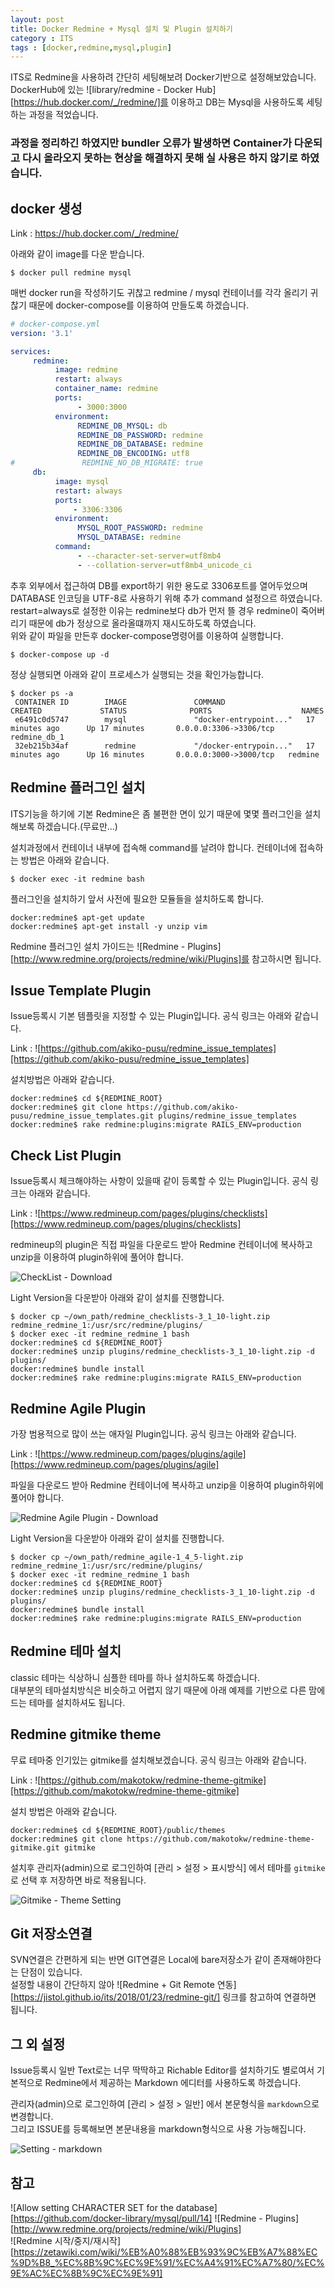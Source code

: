```yaml
---
layout: post
title: Docker Redmine + Mysql 설치 및 Plugin 설치하기 
category : ITS 
tags : [docker,redmine,mysql,plugin]
---
```

ITS로 Redmine을 사용하려 간단히 세팅해보려 Docker기반으로 설정해보았습니다.     
DockerHub에 있는 ![library/redmine - Docker Hub][https://hub.docker.com/_/redmine/]를 이용하고 DB는 Mysql을 사용하도록 세팅하는 과정을 적었습니다.    
### 과정을 정리하긴 하였지만 bundler 오류가 발생하면 Container가 다운되고 다시 올라오지 못하는 현상을 해결하지 못해 실 사용은 하지 않기로 하였습니다. ###        

docker 생성
----
Link : https://hub.docker.com/_/redmine/

아래와 같이 image를 다운 받습니다.     

```vim
$ docker pull redmine mysql
```

매번 docker run을 작성하기도 귀찮고 redmine / mysql 컨테이너를 각각 올리기 귀찮기 때문에 docker-compose를 이용하여 만들도록 하겠습니다.    

```yaml
# docker-compose.yml
version: '3.1'

services:
     redmine:
          image: redmine
          restart: always
          container_name: redmine
          ports:
               - 3000:3000
          environment:
               REDMINE_DB_MYSQL: db
               REDMINE_DB_PASSWORD: redmine
               REDMINE_DB_DATABASE: redmine
               REDMINE_DB_ENCODING: utf8
#               REDMINE_NO_DB_MIGRATE: true
     db:
          image: mysql
          restart: always
          ports:
              - 3306:3306
          environment:
               MYSQL_ROOT_PASSWORD: redmine
               MYSQL_DATABASE: redmine
          command:
               - --character-set-server=utf8mb4
               - --collation-server=utf8mb4_unicode_ci

```

추후 외부에서 접근하여 DB를 export하기 위한 용도로 3306포트를 열어두었으며 DATABASE 인코딩을 UTF-8로 사용하기 위해 추가 command 설정으르 하였습니다.    
restart=always로 설정한 이유는 redmine보다 db가 먼저 뜰 경우 redmine이 죽어버리기 때문에 db가 정상으로 올라올떄까지 재시도하도록 하였습니다.    
위와 같이 파일을 만든후 docker-compose명령어를 이용하여 실행합니다.

```vim
$ docker-compose up -d
```

정상 실행되면 아래와 같이 프로세스가 실행되는 것을 확인가능합니다.

```vim
$ docker ps -a
 CONTAINER ID        IMAGE               COMMAND                  CREATED             STATUS              PORTS                    NAMES
 e6491c0d5747        mysql               "docker-entrypoint..."   17 minutes ago      Up 17 minutes       0.0.0.0:3306->3306/tcp   redmine_db_1
 32eb215b34af        redmine             "/docker-entrypoin..."   17 minutes ago      Up 16 minutes       0.0.0.0:3000->3000/tcp   redmine
```

Redmine 플러그인 설치
----
ITS기능을 하기에 기본 Redmine은 좀 불편한 면이 있기 때문에 몇몇 플러그인을 설치해보록 하겠습니다.(무료만...)     

설치과정에서 컨테이너 내부에 접속해 command를 날려야 합니다. 컨테이너에 접속하는 방법은 아래와 같습니다.    

```vim
$ docker exec -it redmine bash
```

플러그인을 설치하기 앞서 사전에 필요한 모듈들을 설치하도록 합니다.

```vim
docker:redmine$ apt-get update
docker:redmine$ apt-get install -y unzip vim
```

Redmine 플러그인 설치 가이드는 ![Redmine - Plugins][http://www.redmine.org/projects/redmine/wiki/Plugins]를 참고하시면 됩니다.

## Issue Template Plugin ##     

Issue등록시 기본 템플릿을 지정할 수 있는 Plugin입니다. 공식 링크는 아래와 같습니다.     

Link : ![https://github.com/akiko-pusu/redmine_issue_templates][https://github.com/akiko-pusu/redmine_issue_templates]

설치방법은 아래와 같습니다.     

```vim
docker:redmine$ cd ${REDMINE_ROOT}
docker:redmine$ git clone https://github.com/akiko-pusu/redmine_issue_templates.git plugins/redmine_issue_templates
docker:redmine$ rake redmine:plugins:migrate RAILS_ENV=production
```

## Check List Plugin ##     

Issue등록시 체크해야하는 사항이 있을때 같이 등록할 수 있는 Plugin입니다. 공식 링크는 아래와 같습니다.     

Link : ![https://www.redmineup.com/pages/plugins/checklists][https://www.redmineup.com/pages/plugins/checklists] 

redmineup의 plugin은 직접 파일을 다운로드 받아 Redmine 컨테이너에 복사하고 unzip을 이용하여 plugin하위에 풀어야 합니다.    

![CheckList - Download](/assets/img/its/redmine-mysql-in-docker/1.png)     

Light Version을 다운받아 아래와 같이 설치를 진행합니다.     

```vim
$ docker cp ~/own_path/redmine_checklists-3_1_10-light.zip redmine_redmine_1:/usr/src/redmine/plugins/
$ docker exec -it redmine_redmine_1 bash
docker:redmine$ cd ${REDMINE_ROOT}
docker:redmine$ unzip plugins/redmine_checklists-3_1_10-light.zip -d plugins/
docker:redmine$ bundle install
docker:redmine$ rake redmine:plugins:migrate RAILS_ENV=production
```
 
## Redmine Agile Plugin ##    

가장 범용적으로 많이 쓰는 애자일 Plugin입니다. 공식 링크는 아래와 같습니다.    

Link : ![https://www.redmineup.com/pages/plugins/agile][https://www.redmineup.com/pages/plugins/agile]

파일을 다운로드 받아 Redmine 컨테이너에 복사하고 unzip을 이용하여 plugin하위에 풀어야 합니다.   

![Redmine Agile Plugin - Download](/assets/img/its/redmine-mysql-in-docker/2.png)     

Light Version을 다운받아 아래와 같이 설치를 진행합니다.

```vim
$ docker cp ~/own_path/redmine_agile-1_4_5-light.zip redmine_redmine_1:/usr/src/redmine/plugins/
$ docker exec -it redmine_redmine_1 bash
docker:redmine$ cd ${REDMINE_ROOT}
docker:redmine$ unzip plugins/redmine_checklists-3_1_10-light.zip -d plugins/
docker:redmine$ bundle install
docker:redmine$ rake redmine:plugins:migrate RAILS_ENV=production
```


Redmine 테마 설치
----
classic 테마는 식상하니 심플한 테마를 하나 설치하도록 하겠습니다.    
대부분의 테마설치방식은 비슷하고 어렵지 않기 때문에 아래 예제를 기반으로 다른 맘에드는 테마를 설치하셔도 됩니다.     

## Redmine gitmike theme ##
무료 테마중 인기있는 gitmike를 설치해보겠습니다. 공식 링크는 아래와 같습니다.     

Link : ![https://github.com/makotokw/redmine-theme-gitmike][https://github.com/makotokw/redmine-theme-gitmike]    

설치 방법은 아래와 같습니다.    

```vim
docker:redmine$ cd ${REDMINE_ROOT}/public/themes
docker:redmine$ git clone https://github.com/makotokw/redmine-theme-gitmike.git gitmike
```

설치후 관리자(admin)으로 로그인하여 [관리 > 설정 > 표시방식] 에서 테마를 `gitmike`로 선택 후 저장하면 바로 적용됩니다.

![Gitmike - Theme Setting](/assets/img/its/redmine-mysql-in-docker/3.png)     


Git 저장소연결
----
SVN연결은 간편하게 되는 반면 GIT연결은 Local에 bare저장소가 같이 존재해야한다는 단점이 있습니다.    
설정할 내용이 간단하지 않아 ![Redmine + Git Remote 연동][https://jistol.github.io/its/2018/01/23/redmine-git/] 링크를 참고하여 연결하면 됩니다.    


그 외 설정
----
Issue등록시 일반 Text로는 너무 딱딱하고 Richable Editor를 설치하기도 별로여서 기본적으로 Redmine에서 제공하는 Markdown 에디터를 사용하도록 하겠습니다.    

관리자(admin)으로 로그인하여 [관리 > 설정 > 일반] 에서 본문형식을 `markdown`으로 변경합니다.     
그리고 ISSUE를 등록해보면 본문내용을 markdown형식으로 사용 가능해집니다.    

![Setting - markdown](/assets/img/its/redmine-mysql-in-docker/4.png)     

참고  
----
![Allow setting CHARACTER SET for the database][https://github.com/docker-library/mysql/pull/14]
![Redmine - Plugins][http://www.redmine.org/projects/redmine/wiki/Plugins]     
![Redmine 시작/중지/재시작][https://zetawiki.com/wiki/%EB%A0%88%EB%93%9C%EB%A7%88%EC%9D%B8_%EC%8B%9C%EC%9E%91/%EC%A4%91%EC%A7%80/%EC%9E%AC%EC%8B%9C%EC%9E%91]
